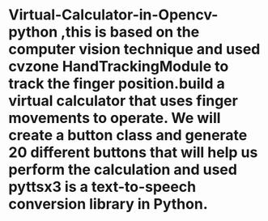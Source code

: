 # Virtual-Calculator-in-Opencv-python ,this is based on the computer vision technique and used cvzone HandTrackingModule to track the finger position.build a virtual calculator that uses finger movements to operate. We will create a button class and generate 20 different buttons that will help us perform the calculation and used pyttsx3 is a text-to-speech conversion library in Python. 
